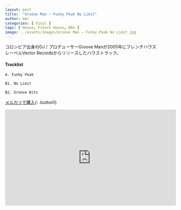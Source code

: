 ```yaml
---
layout: post
title:  "Groove Man – Funky Peak No Limit"
author: mmr
categories: [ Vinyl ]
tags: [ House, French House, 00s ]
image: ../assets/images/Groove Man – Funky Peak No Limit.jpg
---
```


コロンビア出身のDJ / プロデューサーGroove Manが2005年にフレンチハウスレーベルVector Recordsからリリースしたハウストラック。

#### Tracklist
```md
A. Funky Peak

B1. No Limit

B2. Groove Bits
```

[メルカリで購入](https://jp.mercari.com/item/m13343014810?afid=6142608987){: .button1}


<iframe width="560" height="315" src="https://www.youtube.com/embed/Jwrx1LNQsD0?si=O1DzmeXWsH68eVcV" title="YouTube video player" frameborder="0" allow="accelerometer; autoplay; clipboard-write; encrypted-media; gyroscope; picture-in-picture; web-share" referrerpolicy="strict-origin-when-cross-origin" allowfullscreen></iframe>